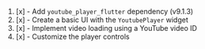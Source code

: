 1. [x] - Add `youtube_player_flutter` dependency (v9.1.3)
2. [x] - Create a basic UI with the `YoutubePlayer` widget
3. [x] - Implement video loading using a YouTube video ID
4. [x] - Customize the player controls